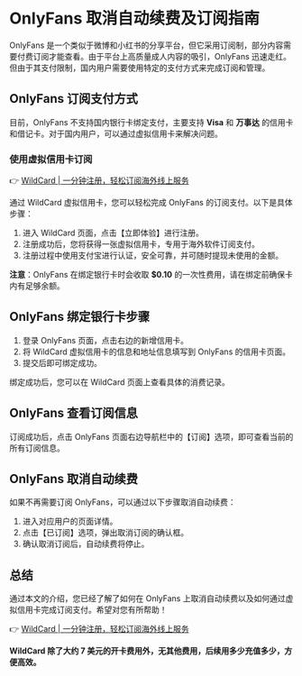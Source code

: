 # OnlyFans 取消自动续费及订阅指南

OnlyFans 是一个类似于微博和小红书的分享平台，但它采用订阅制，部分内容需要付费订阅才能查看。由于平台上高质量成人内容的吸引，OnlyFans 迅速走红。但由于其支付限制，国内用户需要使用特定的支付方式来完成订阅和管理。

## OnlyFans 订阅支付方式

目前，OnlyFans 不支持国内银行卡绑定支付，主要支持 **Visa** 和 **万事达** 的信用卡和借记卡。对于国内用户，可以通过虚拟信用卡来解决问题。

### 使用虚拟信用卡订阅

👉 [WildCard | 一分钟注册，轻松订阅海外线上服务](https://bbtdd.com/WildCard)  

通过 WildCard 虚拟信用卡，您可以轻松完成 OnlyFans 的订阅支付。以下是具体步骤：
1. 进入 WildCard 页面，点击【立即体验】进行注册。
2. 注册成功后，您将获得一张虚拟信用卡，专用于海外软件订阅支付。
3. 注册过程中使用支付宝进行认证，安全可靠，并可随时提现未使用的金额。

**注意**：OnlyFans 在绑定银行卡时会收取 **$0.10** 的一次性费用，请在绑定前确保卡内有足够余额。

## OnlyFans 绑定银行卡步骤

1. 登录 OnlyFans 页面，点击右边的新增信用卡。
2. 将 WildCard 虚拟信用卡的信息和地址信息填写到 OnlyFans 的信用卡页面。
3. 提交后即可绑定成功。

绑定成功后，您可以在 WildCard 页面上查看具体的消费记录。

## OnlyFans 查看订阅信息

订阅成功后，点击 OnlyFans 页面右边导航栏中的【订阅】选项，即可查看当前的所有订阅信息。

## OnlyFans 取消自动续费

如果不再需要订阅 OnlyFans，可以通过以下步骤取消自动续费：
1. 进入对应用户的页面详情。
2. 点击【已订阅】选项，弹出取消订阅的确认框。
3. 确认取消订阅后，自动续费将停止。

## 总结

通过本文的介绍，您已经了解了如何在 OnlyFans 上取消自动续费以及如何通过虚拟信用卡完成订阅支付。希望对您有所帮助！

👉 [WildCard | 一分钟注册，轻松订阅海外线上服务](https://bbtdd.com/WildCard)  

**WildCard 除了大约 7 美元的开卡费用外，无其他费用，后续用多少充值多少，方便高效。**